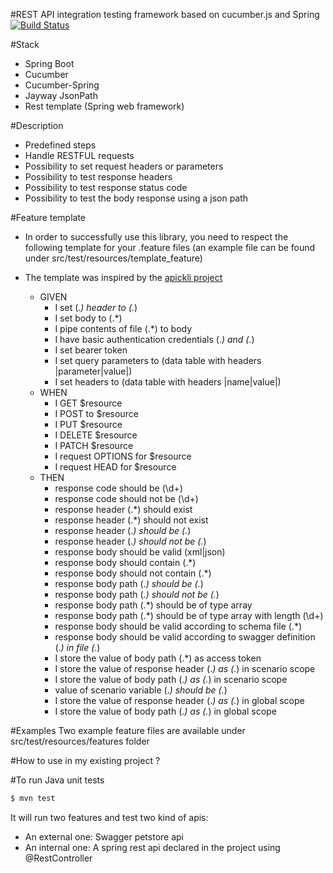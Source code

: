 #REST API integration testing framework based on cucumber.js and Spring [![Build Status](https://travis-ci.org/RedFroggy/spring-cucumber-rest-api.svg?branch=master)](https://travis-ci.org/RedFroggy/spring-cucumber-rest-api)

#Stack
- Spring Boot
- Cucumber
- Cucumber-Spring
- Jayway JsonPath
- Rest template (Spring web framework)

#Description
- Predefined steps
- Handle RESTFUL requests
- Possibility to set request headers or parameters
- Possibility to test response headers
- Possibility to test response status code
- Possibility to test the body response using a json path

#Feature template
- In order to successfully use this library, you need to respect the following template for your .feature files
(an example file can be found under src/test/resources/template_feature)
- The template was inspired by the [apickli project](https://github.com/apickli/apickli)

  * GIVEN
    * I set (.*) header to (.*)
    * I set body to (.*)
    * I pipe contents of file (.*) to body
    * I have basic authentication credentials (.*) and (.*)
    * I set bearer token
    * I set query parameters to (data table with headers |parameter|value|)
    * I set headers to (data table with headers |name|value|)
  * WHEN
    * I GET $resource
    * I POST to $resource
    * I PUT $resource
    * I DELETE $resource
    * I PATCH $resource
    * I request OPTIONS for $resource
    * I request HEAD for $resource
  * THEN
    * response code should be (\d+)
    * response code should not be (\d+)
    * response header (.*) should exist
    * response header (.*) should not exist
    * response header (.*) should be (.*)
    * response header (.*) should not be (.*)
    * response body should be valid (xml|json)
    * response body should contain (.*)
    * response body should not contain (.*)
    * response body path (.*) should be (.*)
    * response body path (.*) should not be (.*)
    * response body path (.*) should be of type array
    * response body path (.*) should be of type array with length (\d+)
    * response body should be valid according to schema file (.*)
    * response body should be valid according to swagger definition (.*) in file (.*)
    * I store the value of body path (.*) as access token
    * I store the value of response header (.*) as (.*) in scenario scope
    * I store the value of body path (.*) as (.*) in scenario scope
    * value of scenario variable (.*) should be (.*)
    * I store the value of response header (.*) as (.*) in global scope
    * I store the value of body path (.*) as (.*) in global scope


#Examples
Two example feature files are available under src/test/resources/features folder

#How to use in my existing project ?


#To run Java unit tests
````bash
$ mvn test
````

It will run two features and test two kind of apis:
- An external one: Swagger petstore api
- An internal one: A spring rest api declared in the project using @RestController